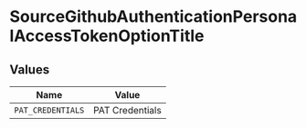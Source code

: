 # SourceGithubAuthenticationPersonalAccessTokenOptionTitle


## Values

| Name              | Value             |
| ----------------- | ----------------- |
| `PAT_CREDENTIALS` | PAT Credentials   |